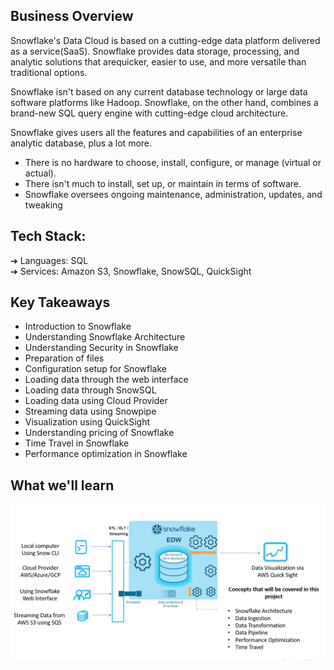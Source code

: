 ## Business Overview
Snowflake's Data Cloud is based on a cutting-edge data platform delivered as a service(SaaS). Snowflake provides data storage, processing, and analytic solutions that arequicker, easier to use, and more versatile than traditional options.

Snowflake isn't based on any current database technology or large data software
platforms like Hadoop. Snowflake, on the other hand, combines a brand-new SQL query
engine with cutting-edge cloud architecture. 

Snowflake gives users all the features and capabilities of an enterprise analytic database, plus a lot more.
- There is no hardware to choose, install, configure, or manage (virtual or actual).
- There isn't much to install, set up, or maintain in terms of software.
- Snowflake oversees ongoing maintenance, administration, updates, and tweaking

## Tech Stack:
➔ Languages: SQL <br>
➔ Services: Amazon S3, Snowflake, SnowSQL, QuickSight

## Key Takeaways
- Introduction to Snowflake
- Understanding Snowflake Architecture
- Understanding Security in Snowflake
- Preparation of files
- Configuration setup for Snowflake
- Loading data through the web interface
- Loading data through SnowSQL
- Loading data using Cloud Provider
- Streaming data using Snowpipe
- Visualization using QuickSight
- Understanding pricing of Snowflake
- Time Travel in Snowflake
- Performance optimization in Snowflake

## What we'll learn

![img-snowflake-loading](./img/flow.png)
